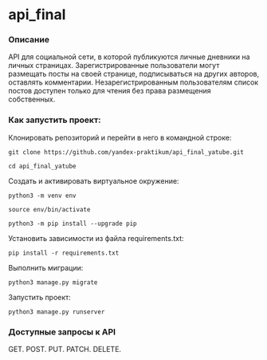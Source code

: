 # api_final

### Описание 
API для социальной сети, в которой публикуются личные дневники на личных страницах. Зарегистрированные пользователи могут размещать посты на своей странице, подписываться на других авторов, оставлять комментарии. Незарегистрированным пользователям список постов доступен только для чтения без права размещения собственных.

### Как запустить проект:

Клонировать репозиторий и перейти в него в командной строке:

```
git clone https://github.com/yandex-praktikum/api_final_yatube.git
```

```
cd api_final_yatube
```

Cоздать и активировать виртуальное окружение:

```
python3 -m venv env
```

```
source env/bin/activate
```

```
python3 -m pip install --upgrade pip
```

Установить зависимости из файла requirements.txt:

```
pip install -r requirements.txt
```

Выполнить миграции:

```
python3 manage.py migrate
```

Запустить проект:

```
python3 manage.py runserver
```
### Доступные запросы к API
GET.
POST.
PUT.
PATCH.
DELETE.
